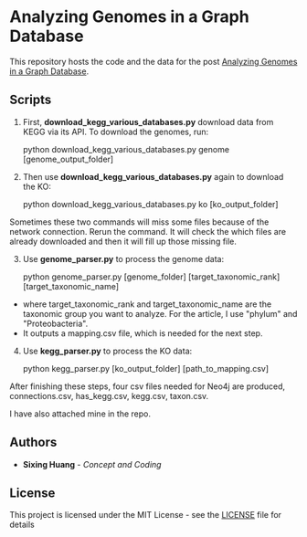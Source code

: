 
# Analyzing Genomes in a Graph Database
This repository hosts the code and the data for the post [Analyzing Genomes in a Graph Database](https://dgg32.medium.com/analyzing-genomes-in-a-graph-database-27a45faa0ae8).

## Scripts
1. First, **download_kegg_various_databases.py** download data from KEGG via its API. To download the genomes, run:

    python download_kegg_various_databases.py genome [genome_output_folder]

  
2. Then use **download_kegg_various_databases.py** again to download the KO:

    python download_kegg_various_databases.py ko  [ko_output_folder]
    
Sometimes these two commands will miss some files because of the network connection. Rerun the command. It will check the which files are already downloaded and then it will fill up those missing file. 
      
3. Use **genome_parser.py** to process the genome data:
  

    python genome_parser.py [genome_folder] [target_taxonomic_rank] [target_taxonomic_name]
     
+ where target_taxonomic_rank and target_taxonomic_name are the taxonomic group you want to analyze. For the article, I use "phylum" and "Proteobacteria".
+ It outputs a mapping.csv file, which is needed for the next step.
 
4. Use **kegg_parser.py** to process the KO data: 
    
    python kegg_parser.py [ko_output_folder] [path_to_mapping.csv]

After finishing these steps, four csv files needed for Neo4j are produced, connections.csv, has_kegg.csv, kegg.csv, taxon.csv.

I have also attached mine in the repo.

## Authors

* **Sixing Huang** - *Concept and Coding*

## License

This project is licensed under the MIT License - see the [LICENSE](LICENSE) file for details

